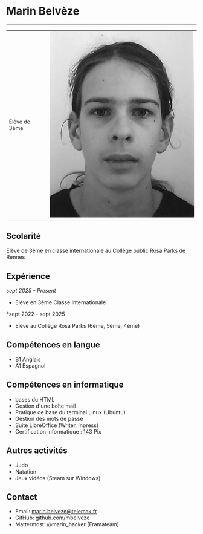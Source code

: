 # Marin Belvèze


---
|   |  |
|:--|:--|
|Elève de 3ème |  ![](marin_cv.png)  |

## Scolarité

Elève de 3ème en classe internationale au Collège public Rosa Parks de Rennes

## Expérience

*sept 2025 - Present*
- Elève en 3ème Classe Internationale

*sept 2022 - sept 2025
- Elève au Collège Rosa Parks (6ème, 5ème, 4ème)



## Compétences en langue
- B1 Anglais
- A1 Espagnol

## Compétences en informatique
- bases du HTML
- Gestion d'une boîte mail
- Pratique de base du terminal Linux (Ubuntu)
- Gestion des mots de passe
- Suite LibreOffice (Writer, Inpress)
- Certification informatique : 143 Pix

## Autres activités

- Judo
- Natation
- Jeux vidéos (Steam sur Windows)

## Contact
- Email: marin.belveze@telemak.fr
- GitHub: github.com/mbelveze
- Mattermost: @marin_hacker (Framateam)

